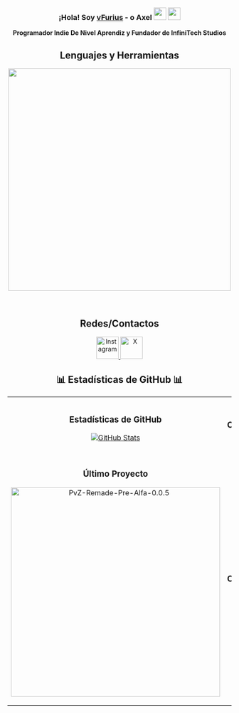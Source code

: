 <h3 align="center">¡Hola! Soy <a href="https://github.com/vFurius" target="_blank">vFurius</a> - o Axel <img src="https://media.giphy.com/media/hvRJCLFzcasrR4ia7z/giphy.gif" width="28"> <img src="https://emojis.slackmojis.com/emojis/images/1531849430/4246/blob-sunglasses.gif?1531849430" width="28"/></h3>

<p align="center">
  <strong>Programador Indie De Nivel Aprendiz y Fundador de InfiniTech Studios</strong>
</p>

<h2 align="center">Lenguajes y Herramientas</h2>
<p align="center">
  <img width="500px" src="https://skillicons.dev/icons?i=java,html,git,py,css,nodejs&perline=10" />
</p>
<br />

<h2 align="center">Redes/Contactos</h2>

<p align="center">
  <a href="https://github.com/vFurius" target="_blank">
    <img src="https://upload.wikimedia.org/wikipedia/commons/a/a5/Instagram_icon.png" width="50" alt="Instagram"/>
  </a>
  <a href="https://x.com/vfurius_" target="_blank">
    <img src="https://upload.wikimedia.org/wikipedia/commons/thumb/c/ce/X_logo_2023.svg/800px-X_logo_2023.svg.png" width="50" alt="X"/>
  </a>
</p>

<h2 align="center">📊 Estadísticas de GitHub 📊</h2>

<table width="100%">
  <tr>
    <td width="50%">
      <h3 align="center"><strong>Estadísticas de GitHub</strong></h3>
      <p align="center">
        <a href="https://github.com/vFurius" target="_blank">
          <img align="center" src="https://github-readme-stats.vercel.app/api?username=vFurius&count_private=true&show_icons=true&theme=nightowl" alt="GitHub Stats" />
        </a>
      </p>
    </td>
    <td width="50%">
      <h3 align="center"><strong>Racha de Contribuciones</strong></h3>
      <p align="center">
        <a href="https://github.com/vFurius" target="_blank">
          <img align="center" src="https://streak-stats.demolab.com?user=vFurius&theme=nightowl" alt="Streak Stats" />
        </a>
      </p>
    </td>
  </tr>
  <tr>
    <td width="50%">
      <h3 align="center"><strong>Último Proyecto</strong></h3>
      <p align="center">
        <a href="https://github.com/vFurius/PvZ-Remade-Pre-Alfa-0.0.5" target="_blank">
          <img align="center" width="470" src="https://github-readme-stats.vercel.app/api/pin/?username=vFurius&repo=PvZ-Remade-Pre-Alfa-0.0.5&theme=nightowl&show_owner=true" alt="PvZ-Remade-Pre-Alfa-0.0.5" />
        </a>
      </p>
    </td>
    <td width="50%">
      <h3 align="center"><strong>Top Contribuciones</strong></h3>
      <p align="center">
        <a href="https://github.com/vFurius" target="_blank">
          <img align="center" src="https://github-contributor-stats.vercel.app/api?username=vFurius&limit=3&theme=nightowl&show_owner=true&combine_all_yearly_contributions=true" alt="Top Repo" />
        </a>
      </p>
    </td>
  </tr>
</table>
<br />
